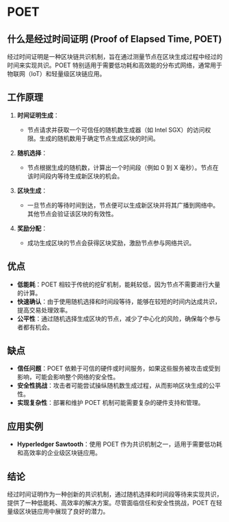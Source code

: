 # POET

## 什么是经过时间证明 (Proof of Elapsed Time, POET)

经过时间证明是一种区块链共识机制，旨在通过测量节点在区块生成过程中经过的时间来实现共识。POET 特别适用于需要低功耗和高效能的分布式网络，通常用于物联网（IoT）和轻量级区块链应用。

<DocsAD/>

## 工作原理

1. **时间证明生成**：
   - 节点请求并获取一个可信任的随机数生成器（如 Intel SGX）的访问权限。生成的随机数用于确定节点生成区块的时间。

2. **随机选择**：
   - 节点根据生成的随机数，计算出一个时间段（例如 0 到 X 毫秒）。节点在该时间段内等待生成新区块的机会。

3. **区块生成**：
   - 一旦节点的等待时间到达，节点便可以生成新区块并将其广播到网络中。其他节点会验证该区块的有效性。

4. **奖励分配**：
   - 成功生成区块的节点会获得区块奖励，激励节点参与网络共识。

## 优点

- **低能耗**：POET 相较于传统的挖矿机制，能耗较低，因为节点不需要进行大量的计算。
- **快速确认**：由于使用随机选择和时间段等待，能够在较短的时间内达成共识，提高交易处理效率。
- **公平性**：通过随机选择生成区块的节点，减少了中心化的风险，确保每个参与者都有机会。

## 缺点

- **信任问题**：POET 依赖于可信的硬件或时间服务，如果这些服务被攻击或受到影响，可能会影响整个网络的安全性。
- **安全性挑战**：攻击者可能尝试操纵随机数生成过程，从而影响区块生成的公平性。
- **实现复杂性**：部署和维护 POET 机制可能需要复杂的硬件支持和管理。

## 应用实例

- **Hyperledger Sawtooth**：使用 POET 作为共识机制之一，适用于需要低功耗和高效率的企业级区块链应用。

## 结论

经过时间证明作为一种创新的共识机制，通过随机选择和时间段等待来实现共识，提供了一种低能耗、高效率的解决方案。尽管面临信任和安全性挑战，POET 在轻量级区块链应用中展现了良好的潜力。
